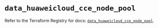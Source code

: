 # `data_huaweicloud_cce_node_pool`

Refer to the Terraform Registry for docs: [`data_huaweicloud_cce_node_pool`](https://registry.terraform.io/providers/huaweicloud/huaweicloud/1.71.1/docs/data-sources/cce_node_pool).
